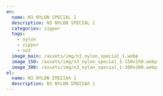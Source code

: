 ```yaml
---
en:
  name: N3 NYLON SPECIAL 1
  description: N3 NYLON SPECIAL 1
  categories: zipper
  tags:
    - nylon
    - zipper
    - no3
  image_main: /assets/img/n3_nylon_special_1.webp
  image_150: /assets/img/n3_nylon_special_1-150x150.webp
  image_300: /assets/img/n3_nylon_special_1-300x300.webp
el:
  name: N3 NYLON ΣΠΕΣΙΑΛ 1
  description: N3 NYLON ΣΠΕΣΙΑΛ 1
---
```

